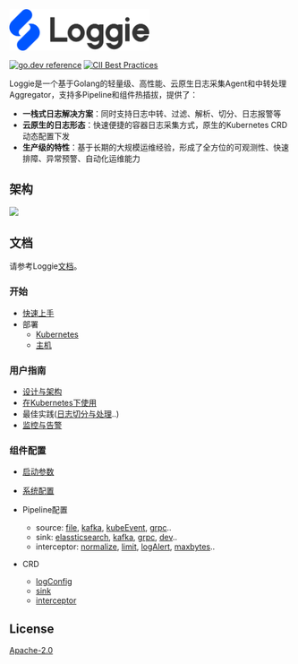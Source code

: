 
<img src="https://github.com/loggie-io/loggie/blob/f30fd99eeb3010dac434779b4c36c94dd99f0447/logo/loggie.png" width="250">

[![go.dev reference](https://img.shields.io/badge/go.dev-reference-007d9c?logo=go&logoColor=white)](https://loggie-io.github.io/docs/) 
[![CII Best Practices](https://bestpractices.coreinfrastructure.org/projects/569/badge)](https://bestpractices.coreinfrastructure.org/projects/569)

Loggie是一个基于Golang的轻量级、高性能、云原生日志采集Agent和中转处理Aggregator，支持多Pipeline和组件热插拔，提供了：

- **一栈式日志解决方案**：同时支持日志中转、过滤、解析、切分、日志报警等
- **云原生的日志形态**：快速便捷的容器日志采集方式，原生的Kubernetes CRD动态配置下发
- **生产级的特性**：基于长期的大规模运维经验，形成了全方位的可观测性、快速排障、异常预警、自动化运维能力

## 架构

![](https://loggie-io.github.io/docs/getting-started/imgs/loggie-arch.png)


## 文档
请参考Loggie[文档](https://loggie-io.github.io/docs/)。

### 开始

- [快速上手](https://loggie-io.github.io/docs/getting-started/quick-start/quick-start/)
- 部署
  - [Kubernetes](https://loggie-io.github.io/docs/getting-started/install/kubernetes/)
  - [主机](https://loggie-io.github.io/docs/getting-started/install/node/)

### 用户指南

- [设计与架构](https://loggie-io.github.io/docs/user-guide/architecture/core-arch/)
- [在Kubernetes下使用](https://loggie-io.github.io/docs/user-guide/use-in-kubernetes/general-usage/)
- 最佳实践([日志切分与处理](https://loggie-io.github.io/docs/user-guide/best-practice/log-process/)..)
- [监控与告警](https://loggie-io.github.io/docs/user-guide/monitor/loggie-monitor/)

### 组件配置

- [启动参数](https://loggie-io.github.io/docs/reference/global/args/)
- [系统配置](https://loggie-io.github.io/docs/reference/global/system/)
- Pipeline配置
  - source: [file](https://loggie-io.github.io/docs/reference/pipelines/source/file/), [kafka](https://loggie-io.github.io/docs/reference/pipelines/source/kafka/), [kubeEvent](https://loggie-io.github.io/docs/reference/pipelines/source/kubeEvent/), [grpc](https://loggie-io.github.io/docs/reference/pipelines/source/grpc/)..
  - sink: [elassticsearch](https://loggie-io.github.io/docs/reference/pipelines/sink/elasticsearch/), [kafka](https://loggie-io.github.io/docs/reference/pipelines/sink/kafka/), [grpc](https://loggie-io.github.io/docs/reference/pipelines/sink/grpc/), [dev](https://loggie-io.github.io/docs/reference/pipelines/sink/dev/)..
  - interceptor: [normalize](https://loggie-io.github.io/docs/reference/pipelines/interceptor/normalize/), [limit](https://loggie-io.github.io/docs/reference/pipelines/interceptor/limit/), [logAlert](https://loggie-io.github.io/docs/reference/pipelines/interceptor/logalert/), [maxbytes](https://loggie-io.github.io/docs/reference/pipelines/interceptor/maxbytes/)..   

- CRD
  - [logConfig](https://loggie-io.github.io/docs/reference/discovery/kubernetes/logconfig/)
  - [sink](https://loggie-io.github.io/docs/reference/discovery/kubernetes/sink/)
  - [interceptor](https://loggie-io.github.io/docs/reference/discovery/kubernetes/interceptors/)

## License

[Apache-2.0](https://choosealicense.com/licenses/apache-2.0/)

